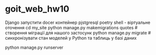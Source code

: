 # goit_web_hw10
 Django
запустити docer контейнер pjstgresql
poetry shell - віртуальне оточення
cd my_site
python manage.py makemigrations quotes  # створення міграції для нашого застосунк
python manage.py migrate  # синхронізувати стан моделей у Python та таблиць у базі даних 

python manage.py runserver